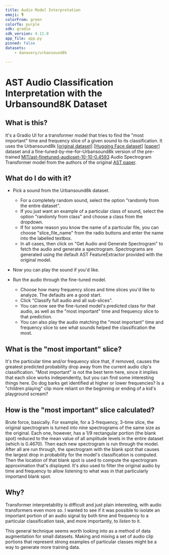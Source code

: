 ```yaml
---
title: Audio Model Interpretation
emoji: 🎙️
colorFrom: green
colorTo: purple
sdk: gradio
sdk_version: 4.11.0
app_file: app.py
pinned: false
datasets:
    - danavery/urbansound8k

---
```

# AST Audio Classification Interpretation with the Urbansound8K Dataset

## What is this?

It's a Gradio UI for a transformer model that tries to find the "most important" time and frequency slice of a given sound to its classification.
It uses the Urbansound8k [[original dataset]](https://urbansounddataset.weebly.com/urbansound8k.html) [[Hugging Face dataset]](https://huggingface.co/datasets/danavery/urbansound8K) [[paper]](http://www.justinsalamon.com/uploads/4/3/9/4/4394963/salamon_urbansound_acmmm14.pdf)
 dataset and a fine-tuned-by-me-for-Urbansound8k version of the pre-trained [MIT/ast-finetuned-audioset-10-10-0.4593](https://huggingface.co/MIT/ast-finetuned-audioset-10-10-0.4593) Audio Spectrogram Transformer model from the authors of the original [AST paper](https://arxiv.org/abs/2104.01778).

## What do I do with it?

- Pick a sound from the Urbansound8k dataset.
  - For a completely random sound, select the option "randomly from the entire dataset".
  - If you just want an example of a particular class of sound, select the option "randomly from class" and choose a class from the dropdown.
  - If for some reason you know the name of a particular file, you can choose "slice_file_name" from the radio buttons and enter the name into the labelled textbox.
  - In all cases, then click on "Get Audio and Generate Spectrogram" to fetch the audio and generate a spectrogram. Spectrograms are generated using the default AST FeatureExtractor provided with the original model.

- Now you can play the sound if you'd like.

- Run the audio through the fine-tuned model.
  - Choose how many frequency slices and time slices you'd like to analyze. The defaults are a good start.
  - Click "Classify full audio and all sub-slices".
  - You can now see the fine-tuned model's predicted class for that audio, as well as the "most important" time and frequency slice to that prediction.
  - You can also play the audio matching the "most important" time and frequency slice to see what sounds helped the classification the most.

## What is the "most important" slice?

It's the particular time and/or frequency slice that, if removed, causes the greatest predicted probability drop away from the current audio clip's classification. "Most important" is not the best term here, since it implies that each slice works independently, but you can find some interesting things here. Do dog barks get identified at higher or lower frequencies? Is a "children playing" clip more reliant on the beginning or ending of a kid's playground scream?

## How is the "most important" slice calculated?

Brute force, basically. For example, for a 3-frequency, 3-time slice, the original spectrogram is turned into nine spectrograms of the same size as the original. Each one, however, has a 1/9 rectangular portion (the blank spot) reduced to the mean value of all amplitude levels in the entire dataset (which is 0.4670). Then each new spectrogram is run through the model. After all are run through, the spectrogram with the blank spot that causes the largest drop in probability for the model's classification is computed. Then the location of that blank spot is used to compute the spectrogram approximation that's displayed. It's also used to filter the original audio by time and frequency to allow listening to what was in that particularly importand blank spot.

## Why?

Transformer interpretability is difficult and just plain interesting, with audio transformers even more so. I wanted to see if it was possible to isolate an important portion of an audio signal by both time and frequency to a particular classification task, and more importantly, to _listen_ to it.

This general technique seems worth looking into as a method of data augmentation for small datasets. Making and mixing a set of audio clip portions that represent strong examples of particular classes might be a way to generate more training data.
